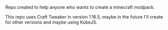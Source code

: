 Repo created to help anyone who wants to create a minecraft modpack.

This repo uses Craft Tweaker in version 1.16.5, maybe in the future I'll create for other versions and maybe using KubeJS.
